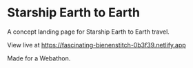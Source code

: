 # Starship Earth to Earth

A concept landing page for Starship Earth to Earth travel.

View live at https://fascinating-bienenstitch-0b3f39.netlify.app

Made for a Webathon.
